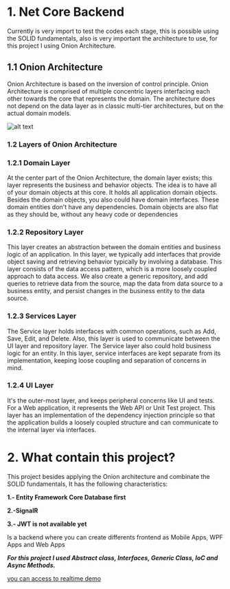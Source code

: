 # 1. Net Core Backend
Currently is very import to test the codes each stage, this is possible using the SOLID fundamentals, also is very 
important the architecture to use, for this project I using Onion Architecture.

## 1.1 Onion Architecture
Onion Architecture is based on the inversion of control principle. 
Onion Architecture is comprised of multiple concentric layers interfacing each other towards the core that represents the domain. 
The architecture does not depend on the data layer as in classic multi-tier architectures, but on the actual domain models.


 ![alt text](https://github.com/hbkhum/NetCore-Backend/blob/master/1.png) 
 
### 1.2 Layers of Onion Architecture
### 1.2.1 Domain Layer
At the center part of the Onion Architecture, the domain layer exists; this layer represents the business and behavior objects. 
The idea is to have all of your domain objects at this core. It holds all application domain objects. Besides the domain objects, 
you also could have domain interfaces. These domain entities don't have any dependencies. Domain objects are also flat as they 
should be, without any heavy code or dependencies

### 1.2.2 Repository Layer
This layer creates an abstraction between the domain entities and business logic of an application. In this layer, 
we typically add interfaces that provide object saving and retrieving behavior typically by involving a database. 
This layer consists of the data access pattern, which is a more loosely coupled approach to data access. We also create a generic 
repository, and add queries to retrieve data from the source, map the data from data source to a business entity, 
and persist changes in the business entity to the data source.

### 1.2.3 Services Layer
The Service layer holds interfaces with common operations, such as Add, Save, Edit, and Delete. Also, this layer is used to communicate
between the UI layer and repository layer. The Service layer also could hold business logic for an entity. 
In this layer, service interfaces are kept separate from its implementation, keeping loose coupling and separation of concerns in mind.

### 1.2.4  UI Layer
It's the outer-most layer, and keeps peripheral concerns like UI and tests. For a Web application, it represents the Web API or Unit Test project. This layer has an implementation of the dependency injection principle so that the application builds a loosely coupled structure and can communicate to the internal layer via interfaces.


# 2. What contain this project?
This project besides applying the Onion architecture and  combinate the SOLID fundamentals, 
It has the following characteristics:

**1.- Entity Framework Core Database first**

**2.-SignalR**

**3.- JWT is not available yet**

Is a backend where you can create differents frontend as Mobile Apps, WPF Apps and Web Apps

___For this project I used Abstract class, Interfaces, Generic Class, IoC and Async Methods.___




[you can access to realtime demo](http://humbertopedraza.dynu.com:5000/api/Car)
